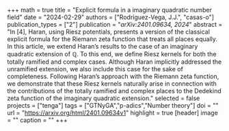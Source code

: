 +++
math = true
title = "Explicit formula in a imaginary quadratic number field"
date = "2024-02-29"
authors = ["Rodríguez-Vega, J.J.", "casas-o"]
publication_types = ["2"]
publication = "*arXiv:2401.09634, 2024*"
abstract = "In [4], Haran, using Riesz potentials, presents a version of the classical explicit formula for the Riemann zeta function that treats all places equally. In this article, we extend Haran’s results to the case of an imaginary quadratic extension of $\mathbb{Q}$. To this end, we define Riesz kernels for both the totally ramified and complex cases. Although Haran implicitly addressed the unramified extension, we also include this case for the sake of completeness. Following Haran’s approach with the Riemann zeta function, we demonstrate that these Riesz kernels naturally arise in connection with the contributions of the totally ramified and complex places to the Dedekind zeta function of the imaginary quadratic extension."
selected = false
projects = ["tenga"]
tags = ["GTNyGA","p-adics","Number theory"]
doi = ""
url = "https://arxiv.org/html/2401.09634v1"
highlight = true
[header]
image = ""
caption = ""
+++
